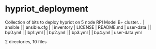 # hypriot_deployment
Collection of bits to deploy hypriot on 5 node RPI Model B+ cluster.
.
| ansible
|    | ansible.cfg
|    | inventory
| LICENSE
| README.md
| user-data
|    | bp0.yml
|    | bp1.yml
|    | bp2.yml
|    | bp3.yml
|    | bp4.yml
|  user-data.yml

2 directories, 10 files
